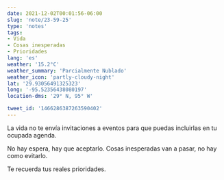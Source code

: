 ```yaml
---
date: 2021-12-02T00:01:56-06:00
slug: 'note/23-59-25'
type: 'notes'
tags:
- Vida
- Cosas inesperadas
- Prioridades
lang: 'es'
weather: '15.2°C'
weather_summary: 'Parcialmente Nublado'
weather_icon: 'partly-cloudy-night'
lat: '29.93056491325323'
long: '-95.52356438080197'
location-dms: '29° N, 95° W'

tweet_id: '1466286387263590402'
---
```

La vida no te envía invitaciones a eventos para que puedas incluirlas en tu ocupada agenda. 

No hay espera, hay que aceptarlo. Cosas inesperadas van a pasar, no hay como evitarlo.

Te recuerda tus reales prioridades.